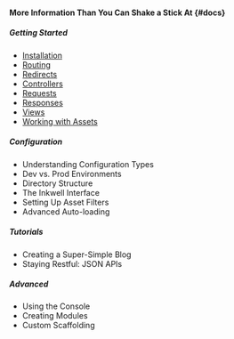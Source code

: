 #### More Information Than You Can Shake a Stick At {#docs}

##### Getting Started

- [Installation](/getting_started/installation)
- [Routing](/getting_started/routing)
- [Redirects](/getting_started/redirects)
- [Controllers](/getting_started/controllers)
- [Requests](/getting_started/requests)
- [Responses](/getting_started/responses)
- [Views](/getting_started/views)
- [Working with Assets](/getting_started/working_with_assets)

##### Configuration

- Understanding Configuration Types
- Dev vs. Prod Environments
- Directory Structure
- The Inkwell Interface
- Setting Up Asset Filters
- Advanced Auto-loading

##### Tutorials

- Creating a Super-Simple Blog
- Staying Restful: JSON APIs


##### Advanced

- Using the Console
- Creating Modules
- Custom Scaffolding
